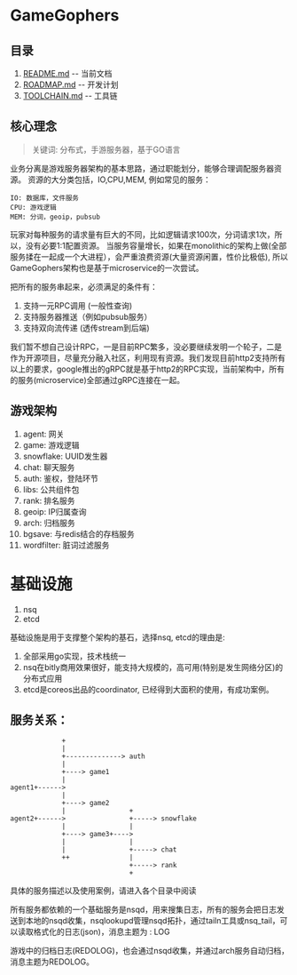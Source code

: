 # GameGophers
## 目录
1. [README.md](README.md) -- 当前文档
2. [ROADMAP.md](ROADMAP.md) -- 开发计划
3. [TOOLCHAIN.md](TOOLCHAIN.md) -- 工具链

## 核心理念
> 关键词: 分布式，手游服务器，基于GO语言        

业务分离是游戏服务器架构的基本思路，通过职能划分，能够合理调配服务器资源。
资源的大分类包括，IO,CPU,MEM, 例如常见的服务：        

    IO: 数据库，文件服务        
    CPU: 游戏逻辑        
    MEM: 分词，geoip，pubsub     
    
玩家对每种服务的请求量有巨大的不同，比如逻辑请求100次，分词请求1次，所以，没有必要1:1配置资源。
当服务容量增长，如果在monolithic的架构上做(全部服务揉在一起成一个大进程），会严重浪费资源(大量资源闲置，性价比极低), 所以GameGophers架构也是基于microservice的一次尝试。

把所有的服务串起来，必须满足的条件有：    
1. 支持一元RPC调用 (一般性查询)      
2. 支持服务器推送（例如pubsub服务）        
3. 支持双向流传递 (透传stream到后端)        

我们暂不想自己设计RPC，一是目前RPC繁多，没必要继续发明一个轮子，二是作为开源项目，尽量充分融入社区，利用现有资源。我们发现目前http2支持所有以上的要求，google推出的gRPC就是基于http2的RPC实现，当前架构中，所有的服务(microservice)全部通过gRPC连接在一起。

## 游戏架构
1. agent: 网关      
2. game: 游戏逻辑     
3. snowflake: UUID发生器      
4. chat: 聊天服务      
5. auth: 鉴权，登陆环节     
6. libs: 公共组件包       
7. rank: 排名服务     
8. geoip: IP归属查询
9. arch: 归档服务
10. bgsave: 与redis结合的存档服务
11. wordfilter: 脏词过滤服务

# 基础设施
1. nsq
2. etcd

基础设施是用于支撑整个架构的基石，选择nsq, etcd的理由是:         
1. 全部采用go实现，技术栈统一         
2. nsq在bitly商用效果很好，能支持大规模的，高可用(特别是发生网络分区)的分布式应用        
3. etcd是coreos出品的coordinator, 已经得到大面积的使用，有成功案例。      


## 服务关系： 

                 +
                 |
                 +--------------> auth
                 |
                 +----> game1
                 |
    agent1+------>
                 |
                 +----> game2
                 |                +
    agent2+------>                +-----> snowflake
                 |                |
                 +----> game3+---->
                 |                |
                 |                +-----> chat
                 ++               |
                                  +-----> rank
                                  +        


具体的服务描述以及使用案例，请进入各个目录中阅读

所有服务都依赖的一个基础服务是nsqd，用来搜集日志，所有的服务会把日志发送到本地的nsqd收集，nsqlookupd管理nsqd拓扑，通过tailn工具或nsq_tail，可以读取格式化的日志(json)，消息主题为 : LOG

游戏中的归档日志(REDOLOG)，也会通过nsqd收集，并通过arch服务自动归档，消息主题为REDOLOG。


